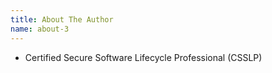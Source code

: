 ```yaml
---
title: About The Author
name: about-3
---
```


* Certified Secure Software Lifecycle Professional (CSSLP)  
<div data-iframe-width="150" data-iframe-height="270" data-share-badge-id="a87ce71d-e560-43ac-8d3e-fc2fe677f1fa"></div>
  <script type="text/javascript">
    (function() {
      var s = document.createElement('script');
      s.type = 'text/javascript';
      s.async = true;
      s.src = '//cdn.youracclaim.com/assets/utilities/embed.js';
      var o = document.getElementsByTagName('script')[0];
      o.parentNode.insertBefore(s, o);
      })();
  </script>
